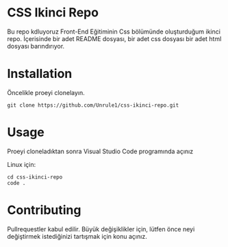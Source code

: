 # CSS Ikinci Repo
Bu repo kdluyoruz Front-End Eğitiminin Css bölümünde oluşturduğum ikinci repo. İçerisinde bir adet README dosyası, bir adet css dosyası bir adet html dosyası barındırıyor.

# Installation
Öncelikle proeyi clonelayın.
```
git clone https://github.com/Unrule1/css-ikinci-repo.git
```
# Usage
Proeyi cloneladıktan sonra Visual Studio Code programında açınız

Linux için:
```
cd css-ikinci-repo
code .
```

# Contributing
Pullrequestler kabul edilir. Büyük değişiklikler için, lütfen önce neyi değiştirmek istediğinizi tartışmak için konu açınız.
